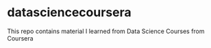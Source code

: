 # datasciencecoursera

This repo contains material I learned from Data Science Courses from Coursera
